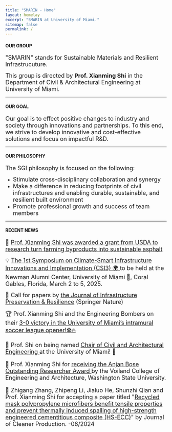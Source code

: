 ```yaml
---
title: "SMARIN - Home"
layout: homelay
excerpt: "SMARIN at University of Miami."
sitemap: false
permalink: /
---
```


<h4>OUR GROUP</h4>
<p><font size=4>"SMARIN" stands for Sustainable Materials and Resilient Infrastrucuture. </font></p>
<p><font size=4> This group is directed by <strong>Prof. Xianming Shi</strong> in the Department of Civil & Architectural Engineering at University of Miami. </font></p>
<hr />

<h4>OUR GOAL</h4>
<p><font size=4>Our goal is to effect positive changes to industry and society through innovations and partnerships. To this end, we strive to develop innovative and cost-effective solutions and focus on impactful R&D.</font></p>
<hr />

<h4>OUR PHILOSOPHY</h4>
<p><font size=4>The SGI philosophy is focused on the following:</font></p>
<ul >
<li><font size=4>Stimulate cross-disciplinary collaboration and synergy</font></li>
<li><font size=4>Make a difference in reducing footprints of civil infrastructures and enabling durable, sustainable, and resilient built environment</font></li>
<li><font size=4>Promote professional growth and success of team members</font></li>
</ul>
<hr />

<h4>RECENT NEWS</h4>

<p><font size="4">
  <span style="animation: blink 1s infinite;">🎉</span> 
  <a href="https://news.miami.edu/coe/stories/2025/01/turning-farm-waste-into-sustainable-roads.html">Prof. Xianming Shi was awarded a grant from USDA to research turn farming byproducts into sustainable asphalt</a>
</font></p>

<style>
  @keyframes blink {
    0% { opacity: 1; }
    50% { opacity: 0; }
    100% { opacity: 1; }
  }
</style>

<p><font size="4">
  <span style="animation: blink 1s infinite;">💡</span> 
  <a href="https://tridurle.wsu.edu/tridurle-university-of-miami-symposium-2025/">
    The 1st Symposium on Climate-Smart Infrastructure Innovations and Implementation (CSI3) 🌍
  </a> 
  to be held at the Newman Alumni Center, University of Miami 🙌, Coral Gables, Florida, March 2 to 5, 2025.
</font></p>

<style>
  @keyframes blink {
    0% { opacity: 1; }
    50% { opacity: 0; }
    100% { opacity: 1; }
  }
</style>


<p><font size="4">
  <span style="animation: blink 1s infinite;">🌟</span> 
  Call for papers by <a href="https://lnkd.in/geBF_yCZ">the Journal of Infrastructure Preservation & Resilience</a> (Springer Nature)
</font></p>

<style>
  @keyframes blink {
    0% { opacity: 1; }
    50% { opacity: 0; }
    100% { opacity: 1; }
  }
</style>

<p><font size=4>🏆 Prof. Xianming Shi and the Engineering Bombers on their <a href="https://www.linkedin.com/feed/update/urn:li:activity:7263661365251190784/"> 3-0 victory in the University of Miami’s intramural soccer league opener!⚽🔥</a></p>

<p><font size=4> 👑 Prof. Shi on being named <a href="https://news.miami.edu/coe/stories/2024/08/construction-materials-expert-to-lead-civil-and-architectural-engineering-department.html"> Chair of Civil and Architectural Engineering </a> at the University of Miami! 🙌</p>

<p><font size=4> 🥇 Prof. Xianming Shi for <a href="https://www.linkedin.com/posts/xianmingshi_i-am-humbled-by-the-honor-of-receiving-the-activity-7194155375028232192-64Yp/"> receiving the Anjan Bose Outstanding Researcher Award </a> by the Voiland College of Engineering and Architecture, Washington State University.</p>
    
<p><font size=4> 🎉 Zhigang Zhang, Zhipeng Li, Jialuo He, Shunzhi Qian and Prof. Xianming Shi for accepting a paper titled "<a href="https://doi.org/10.1016/j.jclepro.2024.142476">Recycled mask polypropylene microfibers benefit tensile properties and prevent thermally induced spalling of high-strength engineered cementitious composite (HS-ECC)</a>" by Journal of Cleaner Production. -06/2024</font></p>

<div style="width: 300px; height: 300px;">
  <script type="text/javascript" id="clstr_globe" src="//clustrmaps.com/globe.js?d=zLEYu_qp3LhWBE4uAnpL7JkaDmDtH8ehrQqWco6hNvw"></script>
</div>



